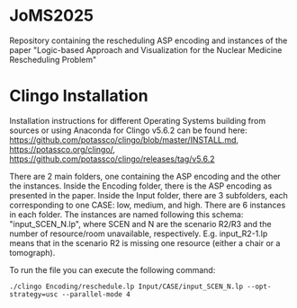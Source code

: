 # JoMS2025
Repository containing the rescheduling ASP encoding and instances of the paper "Logic-based Approach and Visualization for the Nuclear Medicine Rescheduling Problem"


# Clingo Installation 
Installation instructions for different Operating Systems building from sources or using Anaconda for Clingo v5.6.2 can be found here: https://github.com/potassco/clingo/blob/master/INSTALL.md, https://potassco.org/clingo/, https://github.com/potassco/clingo/releases/tag/v5.6.2


There are 2 main folders, one containing the ASP encoding and the other the instances.
Inside the Encoding folder, there is the ASP encoding as presented in the paper.
Inside the Input folder, there are 3 subfolders, each corresponding to one CASE: low, medium, and high. There are 6 instances in each folder. The instances are named following this schema: "input_SCEN_N.lp", where SCEN and N are the scenario R2/R3 and the number of resource/room unavailable, respectively. E.g. input_R2-1.lp means that in the scenario R2 is missing one resource (either a chair or a tomograph). 

To run the file you can execute the following command: 

```./clingo Encoding/reschedule.lp Input/CASE/input_SCEN_N.lp --opt-strategy=usc --parallel-mode 4```
